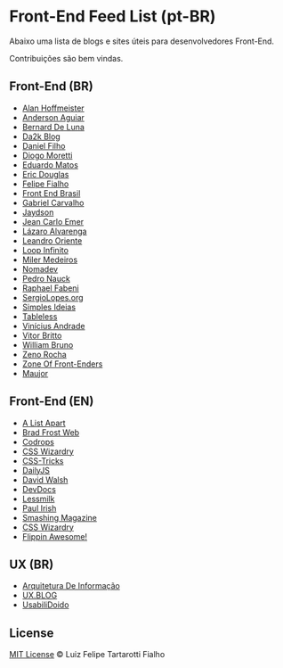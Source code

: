 Front-End Feed List (pt-BR)
=========

Abaixo uma lista de blogs e sites úteis para desenvolvedores Front-End. 

Contribuições são bem vindas.

## Front-End (BR)

* [Alan Hoffmeister](http://alanhoff.com/)
* [Anderson Aguiar](http://andersonaguiar.com.br/)
* [Bernard De Luna](http://bernarddeluna.com/)
* [Da2k Blog](http://blog.da2k.com.br/)
* [Daniel Filho](http://damniel.com/)
* [Diogo Moretti](http://diogo.nu/)
* [Eduardo Matos](http://eduardomatos.me/)
* [Eric Douglas](http://ericdouglas.github.io/)
* [Felipe Fialho](http://www.felipefialho.com/) 
* [Front End Brasil](http://www.frontendbrasil.com.br/)
* [Gabriel Carvalho](http://www.carvalhoweb.com/)
* [Jaydson](http://jaydson.org/)
* [Jean Carlo Emer](http://jcemer.com/)
* [Lázaro Alvarenga](http://alvarenga.herokuapp.com/)
* [Leandro Oriente](http://leandrooriente.com/)
* [Loop Infinito](http://loopinfinito.com.br/)
* [Miler Medeiros](http://blog.millermedeiros.com/)
* [Nomadev](http://nomadev.com.br/)
* [Pedro Nauck](http://pedronauck.com/)
* [Raphael Fabeni](http://www.raphaelfabeni.com.br/blog)
* [SergioLopes.org](http://sergiolopes.org/)
* [Simples Ideias](http://simplesideias.com.br/)
* [Tableless](http://tableless.com.br/)
* [Vinícius Andrade](http://vicnicius.github.io/)
* [Vitor Britto](http://www.vitorbritto.com.br/blog)
* [William Bruno](http://wbruno.com.br/)
* [Zeno Rocha](http://zenorocha.com/blog)
* [Zone Of Front-Enders](http://zofe.com.br/)
* [Maujor](http://www.maujor.com/)

## Front-End (EN) 

* [A List Apart](http://alistapart.com/)
* [Brad Frost Web](http://bradfrostweb.com/)
* [Codrops](http://tympanus.net/codrops)
* [CSS Wizardry](http://csswizardry.com/)
* [CSS-Tricks](http://css-tricks.com/)
* [DailyJS](http://dailyjs.com/)
* [David Walsh](http://davidwalsh.name/)
* [DevDocs](http://devdocs.io/)
* [Lessmilk](http://blog.lessmilk.com/)
* [Paul Irish](http://paulirish.com/)
* [Smashing Magazine](http://www.smashingmagazine.com/)
* [CSS Wizardry](http://csswizardry.com/)
* [Flippin Awesome!](http://flippinawesome.org/category/web/)

## UX (BR)

* [Arquitetura De Informação](http://arquiteturadeinformacao.com/)
* [UX.BLOG](http://www.uxdesign.blog.br/)
* [UsabiliDoido](http://usabilidoido.com.br/)

## License
 
[MIT License](http://felipefialho.mit-license.org/) © Luiz Felipe Tartarotti Fialho
